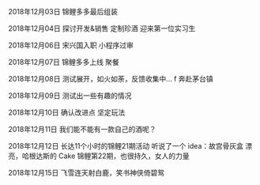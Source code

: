 2018年12月03日
锦鲤多多最后组装

2018年12月04日
探讨开发&销售 定制珍酒
迎来第一位实习生

2018年12月06日
宋兴国入职
小程序过审

2018年12月07日
锦鲤多多上线
聚餐

2018年12月08日
测试展开，如火如荼，反馈收集中…
f 奔赴茅台镇

2018年12月09日
测试出一些有趣的情况

2018年12月10日
确认改进点
坚定玩法

2018年12月11日
我们能不能有一款自己的酒呢？

2018年12月12日
长达11个小时的锦鲤21期活动
听说了一个 idea：故宫骨灰盒
漂亮，哈根达斯的 Cake
锦鲤第22期，也很持久，女人的力量

2018年12月15日
飞雪连天射白鹿，笑书神侠倚碧鸳